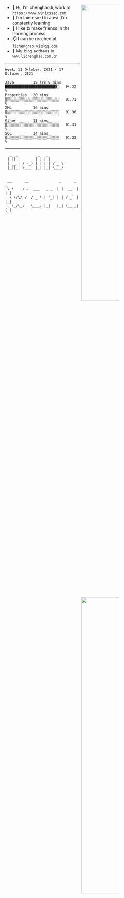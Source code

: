 [<img align="right" width="50%" src="https://github-readme-stats.vercel.app/api?username=lichlaughing&show_icons=true">](https://metrics.lecoq.io/ouuan?template=classic)
- 👋 Hi, I’m chenghao.li, work at `https://www.winicssec.com`
- 👀 I’m interested in Java ,I’m constantly learning
- 💞️ I like to make friends in the learning process
- 📫 I can be reached at `lichenghao.vip@qq.com`
- 🔗 My blog address is `www.lichenghao.com.cn`


------
<!--START_SECTION:waka-->
```text
Week: 11 October, 2021 - 17 October, 2021

Java         19 hrs 8 mins   ███████████████████████▓░   94.35 % 
Properties   20 mins         ▒░░░░░░░░░░░░░░░░░░░░░░░░   01.71 % 
XML          16 mins         ▒░░░░░░░░░░░░░░░░░░░░░░░░   01.36 % 
Other        15 mins         ▒░░░░░░░░░░░░░░░░░░░░░░░░   01.31 % 
SQL          14 mins         ▒░░░░░░░░░░░░░░░░░░░░░░░░   01.22 % 
```
<!--END_SECTION:waka-->

------

[<img align="right" width="50%" src="https://www.clustrmaps.com/map_v2.png?cl=ffffff&w=300&t=tt&d=o2HGaalky8OiHBxnoPq9wPYTNv7qpo8ua9FG06sBqt4&co=2d78ad&ct=ffffff">](https://github.com/lichlaughing)

```
  _  _         _   _       
 | || |  ___  | | | |  ___ 
 | __ | / -_) | | | | / _ \
 |_||_| \___| |_| |_| \___/
                           
```
```
 __      __              _      _     _ 
 \ \    / /  ___   _ _  | |  __| |   | |
  \ \/\/ /  / _ \ | '_| | | / _` |   |_|
   \_/\_/   \___/ |_|   |_| \__,_|   (_)
                                        
```
